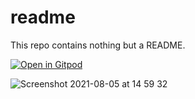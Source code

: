 # readme
This repo contains nothing but a README.

[![Open in Gitpod](https://gitpod.io/button/open-in-gitpod.svg)](https://gitpod.io/#https://github.com/jltest1/readme)

![Screenshot 2021-08-05 at 14 59 32](https://user-images.githubusercontent.com/42231811/128363159-555a90ed-c4ff-42d9-b831-b985c300b457.png)
